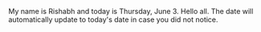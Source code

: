 My name is Rishabh and today is Thursday, June 3. Hello all. The date will automatically update to today's date in case you did not notice.
